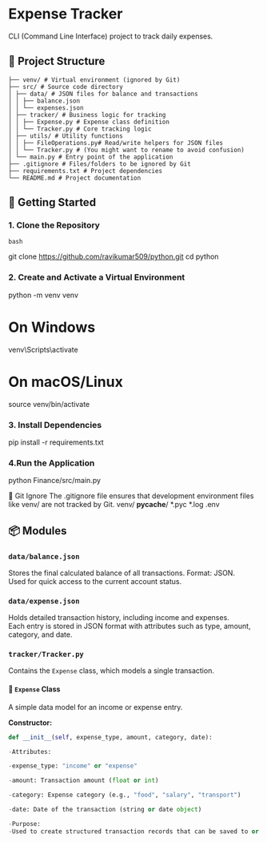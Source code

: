 # Expense Tracker
CLI (Command Line Interface) project to track daily expenses.


## 📁 Project Structure

```
├── venv/ # Virtual environment (ignored by Git)
├── src/ # Source code directory
│ ├── data/ # JSON files for balance and transactions
│ │ ├── balance.json
│ │ └── expenses.json
│ ├── tracker/ # Business logic for tracking
│ │ ├── Expense.py # Expense class definition
│ │ └── Tracker.py # Core tracking logic
│ ├── utils/ # Utility functions
│ │ ├── FileOperations.py# Read/write helpers for JSON files
│ │ └── Tracker.py # (You might want to rename to avoid confusion)
│ └── main.py # Entry point of the application
├── .gitignore # Files/folders to be ignored by Git
├── requirements.txt # Project dependencies
└── README.md # Project documentation
```
## 🚀 Getting Started

### 1. Clone the Repository

```
bash
```
git clone https://github.com/ravikumar509/python.git
cd python 

### 2. Create and Activate a Virtual Environment
python -m venv venv
# On Windows
venv\Scripts\activate
# On macOS/Linux
source venv/bin/activate

### 3. Install Dependencies
pip install -r requirements.txt

### 4.Run the Application
python Finance/src/main.py

🛑 Git Ignore
The .gitignore file ensures that development environment files like venv/ are not tracked by Git.
venv/
__pycache__/
*.pyc
*.log
.env


## 📦 Modules

### `data/balance.json`
Stores the final calculated balance of all transactions. Format: JSON.  
Used for quick access to the current account status.

### `data/expense.json`
Holds detailed transaction history, including income and expenses.  
Each entry is stored in JSON format with attributes such as type, amount, category, and date.

### `tracker/Tracker.py`
Contains the `Expense` class, which models a single transaction.

#### 🧾 `Expense` Class
A simple data model for an income or expense entry.

**Constructor:**
```python
def __init__(self, expense_type, amount, category, date):

-Attributes:

-expense_type: "income" or "expense"

-amount: Transaction amount (float or int)

-category: Expense category (e.g., "food", "salary", "transport")

-date: Date of the transaction (string or date object)

-Purpose:
-Used to create structured transaction records that can be saved to or read from expense.json.



